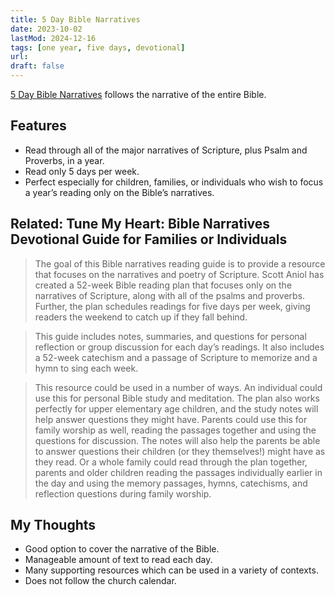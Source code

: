 ```yaml
---
title: 5 Day Bible Narratives
date: 2023-10-02
lastMod: 2024-12-16
tags: [one year, five days, devotional]
url:
draft: false
---
```


[5 Day Bible Narratives](https://g3min.org/tune-my-heart/) follows the narrative of the entire Bible.


## Features

- Read through all of the major narratives of Scripture, plus Psalm and Proverbs, in a year.
- Read only 5 days per week.
- Perfect especially for children, families, or individuals who wish to focus a year’s reading only on the Bible’s narratives.

## Related: Tune My Heart: Bible Narratives Devotional Guide for Families or Individuals

> The goal of this Bible narratives reading guide is to provide a resource that focuses on the narratives and poetry of Scripture. Scott Aniol has created a 52-week Bible reading plan that focuses only on the narratives of Scripture, along with all of the psalms and proverbs. Further, the plan schedules readings for five days per week, giving readers the weekend to catch up if they fall behind.

> This guide includes notes, summaries, and questions for personal reflection or group discussion for each day’s readings. It also includes a 52-week catechism and a passage of Scripture to memorize and a hymn to sing each week.

> This resource could be used in a number of ways. An individual could use this for personal Bible study and meditation. The plan also works perfectly for upper elementary age children, and the study notes will help answer questions they might have. Parents could use this for family worship as well, reading the passages together and using the questions for discussion. The notes will also help the parents be able to answer questions their children (or they themselves!) might have as they read. Or a whole family could read through the plan together, parents and older children reading the passages individually earlier in the day and using the memory passages, hymns, catechisms, and reflection questions during family worship.

## My Thoughts
- Good option to cover the narrative of the Bible.
- Manageable amount of text to read each day.
- Many supporting resources which can be used in a variety of contexts.
- Does not follow the church calendar.
